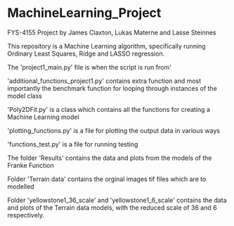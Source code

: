 # MachineLearning_Project

FYS-4155
Project by James Claxton, Lukas Materne and Lasse Steinnes

This repository is a Machine Learning algorithm, specifically running Ordinary Least Squares, Ridge and LASSO regression.

The 'project1_main.py' file is when the script is run from'

'additional_functions_project1.py' contains extra function and most importantly the benchmark function for looping through instances of the model class

'Poly2DFit.py' is a class which contains all the functions for creating a Machine Learning model

'plotting_functions.py' is a file for plotting the output data in various ways

'functions_test.py' is a file for running testing

The folder 'Results' contains the data and plots from the models of the Franke Function

Folder 'Terrain data' contains the orginal images tif files which are to modelled

Folder 'yellowstone1_36_scale' and 'yellowstone1_6_scale' contains the data and plots of the Terrain data models, with the reduced scale of 36 and 6 respectively. 
